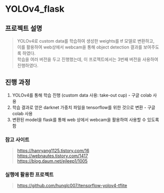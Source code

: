 # YOLOv4_flask

## 프로젝트 설명
> YOLOv4로 custom data를 학습하여 생성한 weights를 tf 모델로 변환하고, 이를 활용하여 web상에서 webcam을 통해 object detection 결과를 보여주도록 하였다. <br>
> 학습을 여러 버전을 두고 진행했는데, 이 프로젝트에서는 3번째 버전을 사용하여 진행하였다.

## 진행 과정
1. YOLOv4를 통해 학습 진행 (custom data 사용: take-out cup) - 구글 colab 사용
2. 학습 결과로 얻은 darknet 가중치 파일을 tensorflow를 위한 것으로 변환 - 구글 colab 사용
3. 변환된 model을 flask를 통해 web 상에서 webcam을 활용하여 사용할 수 있도록 함


### 참고 사이트
> https://hanryang1125.tistory.com/16 <br>
> https://webnautes.tistory.com/1417 <br>
> https://blog.daum.net/ejleep1/1005 <br>
 
### 실행에 활용한 프로젝트
> https://github.com/hunglc007/tensorflow-yolov4-tflite
